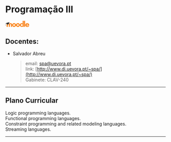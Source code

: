 # Programação III
[ <img width="75px" src="https://github.com/GBarradas/GBarradas/blob/main/img/moodle.png?raw=true">](https://www.moodle.uevora.pt/2223/course/view.php?id=517)
## Docentes:

- Salvador Abreu
  > email: [spa@uevora.pt](spa@uevora.pt)   
    link: [http://www.di.uevora.pt/~spa/](http://www.di.uevora.pt/~spa/)   
    Gabinete: CLAV-240


--- 
## Plano Curricular

Logic programming languages.  
Functional programming languages.  
Constraint programming and related modeling languages.  
Streaming languages.

---  

 

 <style>
     .red{
         color: red;
     }
    .markdown-body blockquote {
        background:rgb(140 143 147 / 17%);
        padding: 0 1em;
        padding: 0 1em;
        color: #000000;
        border-left: 0.25em solid #007fff;
    }   
 </style>
 <link rel="icon" href="../uevora.png">


